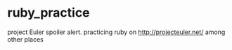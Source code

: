 ruby_practice
=============
project Euler spoiler alert.
practicing ruby on http://projecteuler.net/
among other places
